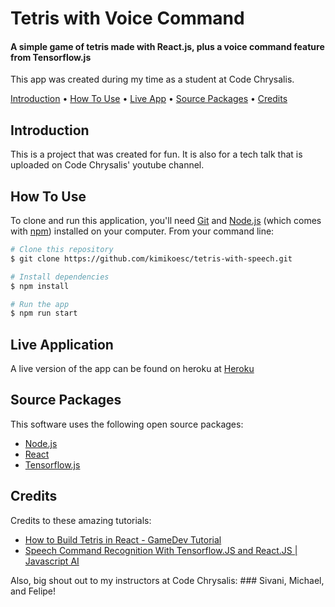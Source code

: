 
<h1>
  Tetris with Voice Command
  <br>
</h1>

<h4>A simple game of tetris made with React.js, plus a voice command feature from Tensorflow.js</h4>
<p>This app was created during my time as a student at Code Chrysalis.</p>

<p>
  <a href="#introduction">Introduction</a> •
  <a href="#how-to-use">How To Use</a> •
  <a href="#live-application">Live App</a> •
   <a href="#source-packages">Source Packages</a> •
  <a href="#credits">Credits</a>
</p>

## Introduction

<p> This is a project that was created for fun. It is also for a tech talk that is uploaded on Code Chrysalis' youtube channel. </p>

## How To Use

To clone and run this application, you'll need [Git](https://git-scm.com) and [Node.js](https://nodejs.org/en/download/) (which comes with [npm](http://npmjs.com)) installed on your computer. From your command line:

```bash
# Clone this repository
$ git clone https://github.com/kimikoesc/tetris-with-speech.git

# Install dependencies
$ npm install

# Run the app
$ npm run start
```

## Live Application

A live version of the app can be found on heroku at [Heroku](http://tetris-with-speech.herokuapp.com/)


## Source Packages

This software uses the following open source packages:

- [Node.js](https://nodejs.org/)
- [React](https://reactjs.org/)
- [Tensorflow.js](https://www.tensorflow.org/js)

## Credits

Credits to these amazing tutorials:
- [How to Build Tetris in React - GameDev Tutorial](https://www.youtube.com/watch?v=ZGOaCxX8HIU)
- [Speech Command Recognition With Tensorflow.JS and React.JS | Javascript AI](https://www.youtube.com/watch?v=wzWcaLkCy1w&t=9s)

Also, big shout out to my instructors at Code Chrysalis: ### Sivani, Michael, and Felipe!
